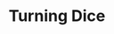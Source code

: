 ---
layout: layouts/home.njk
title: Turning Dice
permalink: /
eleventyNavigation:
  key: ""
  order: 0
---